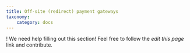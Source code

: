 ```yaml
---
title: Off-site (redirect) payment gateways
taxonomy:
    category: docs
---
```


! We need help filling out this section! Feel free to follow the *edit this page* link and contribute.
